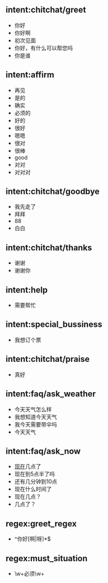 ## intent:chitchat/greet
- 你好
- 你好啊
- 初次见面
- 你好，有什么可以帮您吗
- 你是谁

## intent:affirm
- 再见
- 是的
- 确实
- 必须的
- 好的
- 很好
- 嗯嗯
- 很对
- 很棒
- good
- 对对
- 对对对

## intent:chitchat/goodbye
- 我先走了
- 拜拜
- 88
- 白白

## intent:chitchat/thanks
- 谢谢
- 谢谢你

## intent:help
- 需要帮忙

## intent:special_bussiness
- 我想订个票

## intent:chitchat/praise
- 真好

## intent:faq/ask_weather
- 今天天气怎么样
- 我想知道今天天气
- 我今天需要带伞吗
- 今天天气

## intent:faq/ask_now
- [现在](TIME)几点了
- 现在到5点半了吗
- 还有几分钟到10点
- 现在什么时间了
- 现在几点？
- 几点了？

## regex:greet_regex
- ^你好[啊|呀]*$

## regex:must_situation
- \\w+必须\\w+
